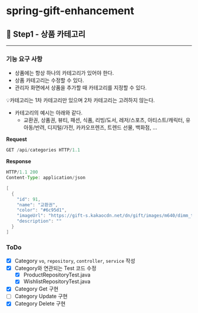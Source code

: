 # spring-gift-enhancement

## **🚀 Step1 - 상품 카테고리**

---

### 기능 요구 사항

- 상품에는 항상 하나의 카테고리가 있어야 한다.
- 상품 카테고리는 수정할 수 있다.
- 관리자 화면에서 상품을 추가할 때 카테고리를 지정할 수 있다.

💡카테고리는 1차 카테고리만 있으며 2차 카테고리는 고려하지 않는다.

- 카테고리의 예시는 아래와 같다.
    - 교환권, 상품권, 뷰티, 패션, 식품, 리빙/도서, 레저/스포츠, 아티스트/캐릭터, 유아동/반려, 디지털/가전, 카카오프렌즈, 트렌드 선물, 백화점, …

**Request**

```java
GET /api/categories HTTP/1.1
```

**Response**

```java
HTTP/1.1 200 
Content-Type: application/json

[
  {
    "id": 91,
    "name": "교환권",
    "color": "#6c95d1",
    "imageUrl": "https://gift-s.kakaocdn.net/dn/gift/images/m640/dimm_theme.png",
    "description": ""
  }
]
```

### ToDo

- [X]  Category `vo`, `repository`, `controller`, `service` 작성
- [X]  Category와 연관되는 Test 코드 수정
    - [X]  ProductRepositoryTest.java
    - [X]  WishlistRepositoryTest.java
- [X]  Category Get 구현
- [ ]  Category Update 구현
- [X]  Category Delete 구현